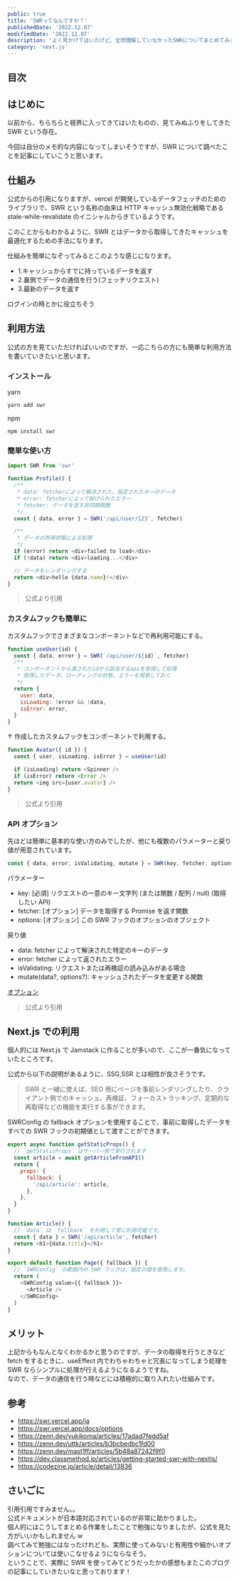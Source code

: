 ```yaml
---
public: true
title: 'SWRってなんですか？'
publishedDate: '2022.12.07'
modifiedDate: '2022.12.07'
description: 'よく見かけてはいたけど、全然理解していなかったSWRについてまとめてみました'
category: 'next.js'
---
```


## 目次

## はじめに

以前から、ちらちらと視界に入ってきてはいたものの、見てみぬふりをしてきた SWR という存在。

今回は自分のメモ的な内容になってしまいそうですが、SWR について調べたことを記事にしていこうと思います。

## 仕組み

公式からの引用になりますが、vercel が開発しているデータフェッチのためのライブラリで、SWR という名称の由来は HTTP キャッシュ無効化戦略である stale-while-revalidate のイニシャルからきているようです。

このことからもわかるように、SWR とはデータから取得してきたキャッシュを最適化するための手法になります。

仕組みを簡単になぞってみるとこのような感じになります。

- 1.キャッシュからすでに持っているデータを返す
- 2.裏側でデータの通信を行う(フェッチリクエスト)
- 3.最新のデータを返す

ログインの時とかに役立ちそう

## 利用方法

公式の方を見ていただければいいのですが、一応こちらの方にも簡単な利用方法を書いていきたいと思います。

### インストール

yarn

```
yarn add swr
```

npm

```
npm install swr
```

### 簡単な使い方

```js
import SWR from 'swr'

function Profile() {
  /**
   * data: fetcherによって解決された、指定されたキーのデータ
   * error: fetcherによって投げられたエラー
   * fetcher: データを返す非同期関数
   */
  const { data, error } = SWR('/api/user/123', fetcher)

  /**
   * データの所得状態による処理
   */
  if (error) return <div>failed to load</div>
  if (!data) return <div>loading...</div>

  // データをレンダリングする
  return <div>hello {data.name}!</div>
}
```

> 公式より引用

### カスタムフックも簡単に

カスタムフックでさまざまなコンポーネントなどで再利用可能にする。

```js
function useUser(id) {
  const { data, error } = SWR(`/api/user/${id}`, fetcher)
  /**
   * コンポーネントから渡されたidから該当するapiを取得して処理
   * 取得したデータ、ローディングの状態、エラーを用意しておく
   */
  return {
    user: data,
    isLoading: !error && !data,
    isError: error,
  }
}
```

↑ 作成したカスタムフックをコンポーネントで利用する。

```js
function Avatar({ id }) {
  const { user, isLoading, isError } = useUser(id)

  if (isLoading) return <Spinner />
  if (isError) return <Error />
  return <img src={user.avatar} />
}
```

> 公式より引用

### API オプション

先ほどは簡単に基本的な使い方のみでしたが、他にも複数のパラメーターと戻り値が用意されています。

```js
const { data, error, isValidating, mutate } = SWR(key, fetcher, options)
```

パラメーター

- key: [必須] リクエストの一意のキー文字列 (または関数 / 配列 / null) (取得したい API)
- fetcher: [オプション] データを取得する Promise を返す関数
- options: [オプション] この SWR フックのオプションのオブジェクト

戻り値

- data: fetcher によって解決された特定のキーのデータ
- error: fetcher によって返されたエラー
- isValidating: リクエストまたは再検証の読み込みがある場合
- mutate(data?, options?): キャッシュされたデータを変更する関数

[オプション](https://swr.vercel.app/docs/options#options)

> 公式より引用

## Next.js での利用

個人的には Next.js で Jamstack に作ることが多いので、ここが一番気になっていたところです。

公式から以下の説明があるように、SSG,SSR とは相性が良さそうです。

> SWR と一緒に使えば、SEO 用にページを事前レンダリングしたり、クライアント側でのキャッシュ、再検証、フォーカストラッキング、定期的な再取得などの機能を実行する事ができます。

SWRConfig の fallback オプションを使用することで、事前に取得したデータをすべての SWR フックの初期値として渡すことができます。

```js
export async function getStaticProps() {
  // `getStaticProps` はサーバー側で実行されます
  const article = await getArticleFromAPI()
  return {
    props: {
      fallback: {
        '/api/article': article,
      },
    },
  }
}

function Article() {
  // `data` は `fallback` を利用して常に利用可能です。
  const { data } = SWR('/api/article', fetcher)
  return <h1>{data.title}</h1>
}

export default function Page({ fallback }) {
  // `SWRConfig` の範囲内の SWR フックは、設定の値を使用します。
  return (
    <SWRConfig value={{ fallback }}>
      <Article />
    </SWRConfig>
  )
}
```

## メリット

上記からもなんとなくわかるかと思うのですが、データの取得を行うときなど fetch をするときに、useEffect 内でわちゃわちゃと冗長になってしまう処理を SWR ならシンプルに処理が行えるようになるようですね。  
なので、データの通信を行う時などには積極的に取り入れたい仕組みです。

## 参考

- https://swr.vercel.app/ja
- https://swr.vercel.app/docs/options
- https://zenn.dev/yukikoma/articles/17adad7fedd5af
- https://zenn.dev/uttk/articles/b3bcbedbc1fd00
- https://zenn.dev/mast1ff/articles/5b48a87242f9f0
- https://dev.classmethod.jp/articles/getting-started-swr-with-nextjs/
- https://codezine.jp/article/detail/13836

## さいごに

引用引用ですみません。。  
公式ドキュメントが日本語対応されているのが非常に助かりました。  
個人的にはこうしてまとめる作業をしたことで勉強になりましたが、公式を見た方がいいかもしれません w  
調べてみて勉強にはなったけれども、実際に使ってみないと有用性や細かいオプションについては使いこなせるようにならなそう。  
ということで、実際に SWR を使ってみてどうだったかの感想もまたこのブログの記事にしていきたいなと思っております！
